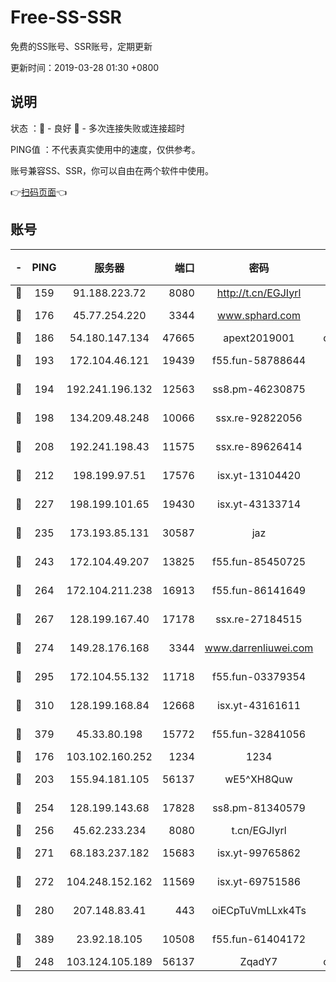# Free-SS-SSR

免费的SS账号、SSR账号，定期更新

更新时间：2019-03-28 01:30 +0800

## 说明

状态     ：🙂 - 良好 🙁 - 多次连接失败或连接超时

PING值   ：不代表真实使用中的速度，仅供参考。

账号兼容SS、SSR，你可以自由在两个软件中使用。

👉[扫码页面](https://liesauer.github.io/Free-SS-SSR/)👈

## 账号

|-|PING|服务器|端口|密码|加密方式|区域|
|:----:|:----:|:-----:|-----:|:----:|:----:|:----:|
|🙂|159|91.188.223.72|8080|http://t.cn/EGJIyrl|rc4-md5|RU|
|🙂|176|45.77.254.220|3344|www.sphard.com|aes-256-cfb|SG|
|🙂|186|54.180.147.134|47665|apext2019001|chacha20|KR|
|🙂|193|172.104.46.121|19439|f55.fun-58788644|aes-256-cfb|SG|
|🙂|194|192.241.196.132|12563|ss8.pm-46230875|aes-256-cfb|US|
|🙂|198|134.209.48.248|10066|ssx.re-92822056|aes-256-cfb|US|
|🙂|208|192.241.198.43|11575|ssx.re-89626414|aes-256-cfb|US|
|🙂|212|198.199.97.51|17576|isx.yt-13104420|aes-256-cfb|US|
|🙂|227|198.199.101.65|19430|isx.yt-43133714|aes-256-cfb|US|
|🙂|235|173.193.85.131|30587|jaz|aes-256-cfb|US|
|🙂|243|172.104.49.207|13825|f55.fun-85450725|aes-256-cfb|SG|
|🙂|264|172.104.211.238|16913|f55.fun-86141649|aes-256-cfb|US|
|🙂|267|128.199.167.40|17178|ssx.re-27184515|aes-256-cfb|SG|
|🙂|274|149.28.176.168|3344|www.darrenliuwei.com|aes-256-cfb|AU|
|🙂|295|172.104.55.132|11718|f55.fun-03379354|aes-256-cfb|SG|
|🙂|310|128.199.168.84|12668|isx.yt-43161611|aes-256-cfb|SG|
|🙂|379|45.33.80.198|15772|f55.fun-32841056|aes-256-cfb|US|
|🙂|176|103.102.160.252|1234|1234|rc4-md5|JP|
|🙂|203|155.94.181.105|56137|wE5^XH8Quw|aes-256-cfb|US|
|🙂|254|128.199.143.68|17828|ss8.pm-81340579|aes-256-cfb|SG|
|🙂|256|45.62.233.234|8080|t.cn/EGJIyrl|rc4-md5|CA|
|🙂|271|68.183.237.182|15683|isx.yt-99765862|aes-256-cfb|SG|
|🙂|272|104.248.152.162|11569|isx.yt-69751586|aes-256-cfb|SG|
|🙂|280|207.148.83.41|443|oiECpTuVmLLxk4Ts|aes-256-cfb|AU|
|🙂|389|23.92.18.105|10508|f55.fun-61404172|aes-256-cfb|US|
|🙁|248|103.124.105.189|56137|ZqadY7|chacha20|US|
